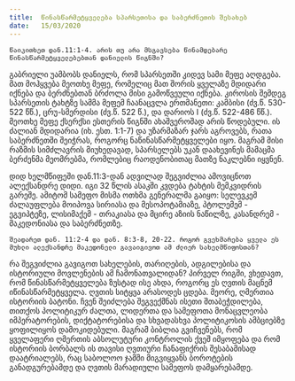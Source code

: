 ```yaml
---
title:  წინასწარმეტყველება სპარსეთისა და საბერძნეთის შესახებ
date:   15/03/2020
---
```


`წაიკითხეთ დან.11:1-4. არის თუ არა მსგავსება წინამდებარე წინასწარმეტყველებებთან დანიელის წიგნში?`

გაბრიელი უამბობს დანიელს, რომ სპარსეთში კიდევ სამი მეფე აღდგება. მათ მოჰყვება მეოთხე მეფე, რომელიც მათ შორის ყველაზე მდიდარი იქნება და ბერძნებთან ბრძოლა მისი გამოწვეული იქნება. კიროსის შემდეგ სპარსეთის ტახტზე სამმა მეფემ ჩაანაცვლა ერთმანეთი: კამბისი (ძვ.წ. 530-522 წწ.), ცრუ-სმერდისი (ძვ.წ. 522 წ.), და დარიოს I (ძვ.წ. 522-486 წწ.). მეოთხე მეფე ქსერქსი ესთერის წიგნში ახაშვეროშად არის წოდებული. ის ძალიან მდიდარია (იხ. ესთ. 1:1-7) და უზარმაზარ ჯარს აგროვებს, რათა საბერძნეთში შეიჭრას, როგორც ნაწინასწარმეტყველები იყო. მაგრამ მისი რაზმის სიმძლავრის მიუხედავად, სპარსელებს უკან დაახევინეს მამაცმა ბერძენმა მეომრებმა, რომლებიც რაოდენობითაც მათზე ნაკლებნი იყვნენ.

დიდ ხელმწიფეში დან.11:3-დან ადვილად შეგვიძლია ამოვიცნოთ ალექსანდრე დიდი. იგი 32 წლის ასაკში კვდება ტახტის მემკვიდრის გარეშე. ამიტომ სამეფო მისმა ოთხმა გენერალმა გაიყო: სელევკემ ძალაუფლება მოიპოვა სირიასა და მესოპოტამიაზე, პტოლემემ - ეგვიპტეზე, ლისიმაქემ - თრაკიასა და მცირე აზიის ნაწილზე, კასანდრემ - მაკედონიასა და საბერძნეთზე.

`შეადარეთ დან. 11:2-4 და დან. 8:3-8, 20-22. როგორ გვეხმარება ყველა ეს მუხლი ალექსანდრე მაკედონელი გავაიგივოთ ამ ძლიერ სახელმწიფოსთან?`

რა შეგვიძლია გავიგოთ სახელების, თარიღების, ადგილებისა და ისტორიული მოვლენების ამ ჩამონათვალიდან? პირველ რიგში, ვხედავთ, რომ წინასწარმეტყველება ზუსტად ისე ახდა, როგორც ეს ღვთის მაცნემ იწინასწარმეტყველა. ღვთის სიტყვა არასოდეს ცდება. მეორე, ღმერთია ისტორიის ბატონი. ჩვენ შეიძლება შეგვექმნას ისეთი შთაბეჭდილება, თითქოს პოლიტიკურ ძალთა, ლიდერთა და სამეფოთა მონაცვლეობა იმპერატორების, დიქტატორებისა და სხვადასხვა პოლიტიკოსის ამბციებზე ყოფილიყოს დამოკიდებული. მაგრამ ბიბლია გვიჩვენებს, რომ ყველაფერი ღმერთის აბსოლუტური კონტროლის ქვეშ იმყოფება და რომ ისტორიის ბორბალს ის თავისი ღვთიური ჩანაფიქრის შესაბამისად დაატრიალებს, რაც საბოლოო ჯამში მიგვიყვანს ბოროტების განადგურებამდე და ღვთის მარადიული სამეფოს დამყარებამდე.

